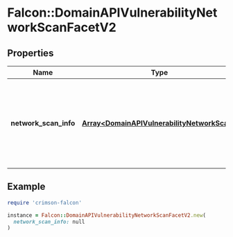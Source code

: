 # Falcon::DomainAPIVulnerabilityNetworkScanFacetV2

## Properties

| Name | Type | Description | Notes |
| ---- | ---- | ----------- | ----- |
| **network_scan_info** | [**Array&lt;DomainAPIVulnerabilityNetworkScan&gt;**](DomainAPIVulnerabilityNetworkScan.md) | Contains network scan related information for which the vulnerability has been detected | [optional] |

## Example

```ruby
require 'crimson-falcon'

instance = Falcon::DomainAPIVulnerabilityNetworkScanFacetV2.new(
  network_scan_info: null
)
```

